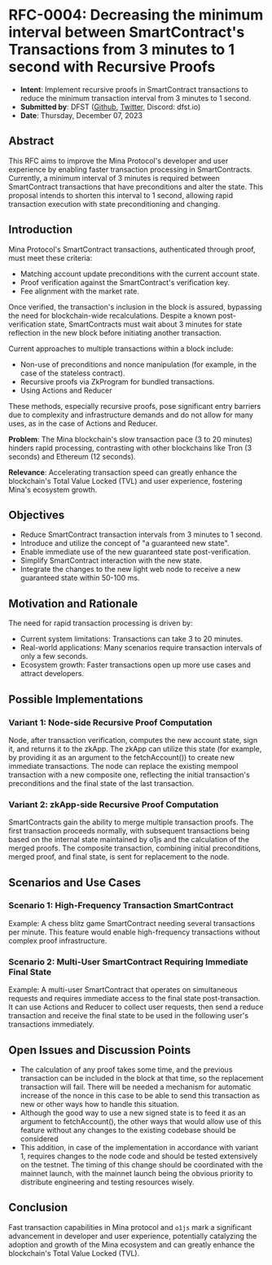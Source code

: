 # RFC-0004: Decreasing the minimum interval between SmartContract's Transactions from 3 minutes to 1 second with Recursive Proofs

- **Intent**: Implement recursive proofs in SmartContract transactions to reduce the minimum transaction interval from 3 minutes to 1 second.
- **Submitted by**: DFST ([Github](https://github.com/dfstio), [Twitter](https://twitter.com/dfst_io), Discord: dfst.io)
- **Date**: Thursday, December 07, 2023

## Abstract

This RFC aims to improve the Mina Protocol's developer and user experience by enabling faster transaction processing in SmartContracts. Currently, a minimum interval of 3 minutes is required between SmartContract transactions that have preconditions and alter the state. This proposal intends to shorten this interval to 1 second, allowing rapid transaction execution with state preconditioning and changing.

## Introduction

Mina Protocol's SmartContract transactions, authenticated through proof, must meet these criteria:

- Matching account update preconditions with the current account state.
- Proof verification against the SmartContract's verification key.
- Fee alignment with the market rate.

Once verified, the transaction's inclusion in the block is assured, bypassing the need for blockchain-wide recalculations. Despite a known post-verification state, SmartContracts must wait about 3 minutes for state reflection in the new block before initiating another transaction.

Current approaches to multiple transactions within a block include:

- Non-use of preconditions and nonce manipulation (for example, in the case of the stateless contract).
- Recursive proofs via ZkProgram for bundled transactions.
- Using Actions and Reducer

These methods, especially recursive proofs, pose significant entry barriers due to complexity and infrastructure demands and do not allow for many uses, as in the case of Actions and Reducer.

**Problem**: The Mina blockchain's slow transaction pace (3 to 20 minutes) hinders rapid processing, contrasting with other blockchains like Tron (3 seconds) and Ethereum (12 seconds).

**Relevance**: Accelerating transaction speed can greatly enhance the blockchain's Total Value Locked (TVL) and user experience, fostering Mina's ecosystem growth.

## Objectives

- Reduce SmartContract transaction intervals from 3 minutes to 1 second.
- Introduce and utilize the concept of "a guaranteed new state".
- Enable immediate use of the new guaranteed state post-verification.
- Simplify SmartContract interaction with the new state.
- Integrate the changes to the new light web node to receive a new guaranteed state within 50-100 ms.

## Motivation and Rationale

The need for rapid transaction processing is driven by:

- Current system limitations: Transactions can take 3 to 20 minutes.
- Real-world applications: Many scenarios require transaction intervals of only a few seconds.
- Ecosystem growth: Faster transactions open up more use cases and attract developers.

## Possible Implementations

### Variant 1: Node-side Recursive Proof Computation

Node, after transaction verification, computes the new account state, sign it, and returns it to the zkApp. The zkApp can utilize this state (for example, by providing it as an argument to the fetchAccount()) to create new immediate transactions. The node can replace the existing mempool transaction with a new composite one, reflecting the initial transaction's preconditions and the final state of the last transaction.

### Variant 2: zkApp-side Recursive Proof Computation

SmartContracts gain the ability to merge multiple transaction proofs. The first transaction proceeds normally, with subsequent transactions being based on the internal state maintained by o1js and the calculation of the merged proofs. The composite transaction, combining initial preconditions, merged proof, and final state, is sent for replacement to the node.

## Scenarios and Use Cases

### Scenario 1: High-Frequency Transaction SmartContract

Example: A chess blitz game SmartContract needing several transactions per minute. This feature would enable high-frequency transactions without complex proof infrastructure.

### Scenario 2: Multi-User SmartContract Requiring Immediate Final State

Example: A multi-user SmartContract that operates on simultaneous requests and requires immediate access to the final state post-transaction. It can use Actions and Reducer to collect user requests, then send a reduce transaction and receive the final state to be used in the following user's transactions immediately.

## Open Issues and Discussion Points

- The calculation of any proof takes some time, and the previous transaction can be included in the block at that time, so the replacement transaction will fail. There will be needed a mechanism for automatic increase of the nonce in this case to be able to send this transaction as new or other ways how to handle this situation.
- Although the good way to use a new signed state is to feed it as an argument to fetchAccount(), the other ways that would allow use of this feature without any changes to the existing codebase should be considered
- This addition, in case of the implementation in accordance with variant 1, requires changes to the node code and should be tested extensively on the testnet. The timing of this change should be coordinated with the mainnet launch, with the mainnet launch being the obvious priority to distribute engineering and testing resources wisely.

## Conclusion

Fast transaction capabilities in Mina protocol and `o1js` mark a significant advancement in developer and user experience, potentially catalyzing the adoption and growth of the Mina ecosystem and can greatly enhance the blockchain's Total Value Locked (TVL).

